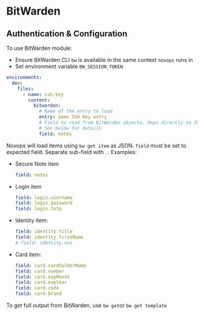 # BitWarden

## Authentication & Configuration

To use BitWarden module:

- Ensure BitWarden CLI `bw` is available in the same context `novops` runs in
- Set environment variable `BW_SESSION_TOKEN`

```yaml
environments:
  dev:
    files: 
      - name: ssh-key
        content:
          bitwarden:
            # Name of the entry to load
            entry: Some SSH Key entry
            # Field to read from BitWarden objects. Maps directly to JSON field from 'bw get item' command
            # See below for details
            field: notes
```

Novops will load items using `bw get item` as JSON. `field` must be set to expected field. Separate sub-field with `.`. Examples:

- Secure Note item
  ```yaml
  field: notes
  ```
- Login item
  ```yaml
  field: login.username
  field: login.password
  field: login.totp
  ```
- Identity item:
  ```yaml
  field: identity.title
  field: identity.firstName
  # field: identity.xxx
  ```
- Card item:
  ```yaml
  field: card.cardholderName
  field: card.number
  field: card.expMonth
  field: card.expYear
  field: card.code
  field: card.brand 
  ```

To get full output from BitWarden, use `bw get`or `bw get template`